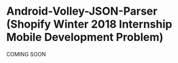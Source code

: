 # Android-Volley-JSON-Parser (Shopify Winter 2018 Internship Mobile Development Problem)
COMING SOON
